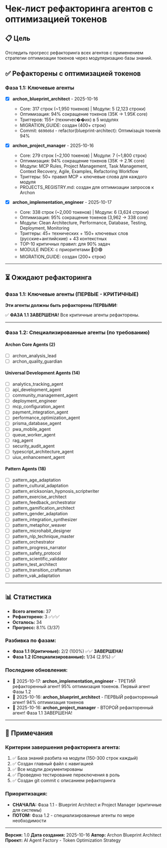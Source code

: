 # Чек-лист рефакторинга агентов с оптимизацией токенов

## 📋 Цель
Отследить прогресс рефакторинга всех агентов с применением стратегии оптимизации токенов через модуляризацию базы знаний.

## ✅ Рефакторены с оптимизацией токенов

### Фаза 1.1: Ключевые агенты

- [x] **archon_blueprint_architect** - 2025-10-16
  - Core: 317 строк (~1,950 токенов) | Модули: 5 (2,123 строки)
  - Оптимизация: 94% сокращение токенов (35K → 1.95K core)
  - Триггеров: 155+ (техничес��их) в 5 модулях
  - MIGRATION_GUIDE: создан (400+ строк)
  - Commit: `6690d6d` - refactor(blueprint-architect): Оптимізація токенів 94%

- [x] **archon_project_manager** - 2025-10-16
  - Core: 279 строк (~2,100 токенов) | Модули: 7 (~1,800 строк)
  - Оптимизация: 94% сокращение токенов (35K → 2.1K core)
  - Модули: MCP Rules, Project Management, Task Management, Context Recovery, Agile, Examples, Refactoring Workflow
  - Триггеры: 50+ правил MCP + ключевые слова для каждого модуля
  - PROJECTS_REGISTRY.md: создан для оптимизации запросов к Archon

- [x] **archon_implementation_engineer** - 2025-10-17
  - Core: 338 строк (~2,000 токенов) | Модули: 6 (3,624 строки)
  - Оптимизация: 95% сокращение токенов (3,962 → 338 core)
  - Модули: Clean Architecture, Performance, Database, Testing, Deployment, Monitoring
  - Триггеры: 45+ технических + 150+ ключевых слов (русские+английские) + 43 контекстных
  - TOP-10 критичных правил: для 90% задач
  - MODULE INDEX: с приоритетами 🔴🟡🟢
  - MIGRATION_GUIDE: создан (200+ строк)

---

## ⏳ Ожидают рефакторинга

### Фаза 1.1: Ключевые агенты (ПЕРВЫЕ - КРИТИЧНЫЕ)

**Эти агенты должны быть рефакторены ПЕРВЫМИ:**

✅ **ФАЗА 1.1 ЗАВЕРШЕНА!** Все критичные агенты рефакторены.

---

### Фаза 1.2: Специализированные агенты (по требованию)

#### Archon Core Agents (2)
- [ ] archon_analysis_lead
- [ ] archon_quality_guardian

#### Universal Development Agents (14)
- [ ] analytics_tracking_agent
- [ ] api_development_agent
- [ ] community_management_agent
- [ ] deployment_engineer
- [ ] mcp_configuration_agent
- [ ] payment_integration_agent
- [ ] performance_optimization_agent
- [ ] prisma_database_agent
- [ ] pwa_mobile_agent
- [ ] queue_worker_agent
- [ ] rag_agent
- [ ] security_audit_agent
- [ ] typescript_architecture_agent
- [ ] uiux_enhancement_agent

#### Pattern Agents (18)
- [ ] pattern_age_adaptation
- [ ] pattern_cultural_adaptation
- [ ] pattern_ericksonian_hypnosis_scriptwriter
- [ ] pattern_exercise_architect
- [ ] pattern_feedback_orchestrator
- [ ] pattern_gamification_architect
- [ ] pattern_gender_adaptation
- [ ] pattern_integration_synthesizer
- [ ] pattern_metaphor_weaver
- [ ] pattern_microhabit_designer
- [ ] pattern_nlp_technique_master
- [ ] pattern_orchestrator
- [ ] pattern_progress_narrator
- [ ] pattern_safety_protocol
- [ ] pattern_scientific_validator
- [ ] pattern_test_architect
- [ ] pattern_transition_craftsman
- [ ] pattern_vak_adaptation

---

## 📊 Статистика

- **Всего агентов:** 37
- **Рефакторено:** 3 ✅✅✅
- **Осталось:** 34
- **Прогресс:** 8.1% (3/37)

### Разбивка по фазам:
- **Фаза 1.1 (Критичные):** 2/2 (100%) ✅✅ **ЗАВЕРШЕНА!**
- **Фаза 1.2 (Специализированные):** 1/34 (2.9%) ✅

### Последние обновления:
- 🎉 2025-10-17: **archon_implementation_engineer** - ТРЕТИЙ рефакторенный агент! 95% оптимизация токенов. Первый агент Фазы 1.2
- 🎉 2025-10-16: **archon_blueprint_architect** - ПЕРВЫЙ рефакторенный агент! 94% оптимизация токенов
- 🎉 2025-10-16: **archon_project_manager** - ВТОРОЙ рефакторенный агент! Фаза 1.1 ЗАВЕРШЕНА!

---

## 📝 Примечания

### Критерии завершения рефакторинга агента:
1. ✅ База знаний разбита на модули (150-300 строк каждый)
2. ✅ Создан главный файл с навигацией
3. ✅ Все модули документированы
4. ✅ Проведено тестирование переключения в роль
5. ✅ Создан git commit с описанием рефакторинга

### Приоритизация:
- **СНАЧАЛА:** Фаза 1.1 - Blueprint Architect и Project Manager (критичные для системы)
- **ПОТОМ:** Фаза 1.2 - специализированные агенты по мере необходимости

---

**Версия:** 1.0
**Дата создания:** 2025-10-16
**Автор:** Archon Blueprint Architect
**Проект:** AI Agent Factory - Token Optimization Strategy
